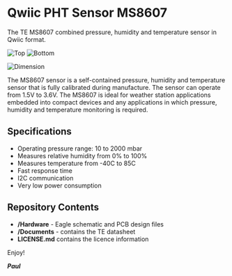 # Qwiic PHT Sensor MS8607

The TE MS8607 combined pressure, humidity and temperature sensor in Qwiic format.

![Top](https://github.com/PaulZC/Qwiic_PHT_MS8607/blob/master/img/Top.png)
![Bottom](https://github.com/PaulZC/Qwiic_PHT_MS8607/blob/master/img/Bottom.png)

![Dimension](https://github.com/PaulZC/Qwiic_PHT_MS8607/blob/master/img/Dimension.png)

The MS8607 sensor is a self-contained pressure, humidity and temperature sensor that is fully calibrated during manufacture.
The sensor can operate from 1.5V to 3.6V. The MS8607 is ideal for weather station applications embedded into compact devices and
any applications in which pressure, humidity and temperature monitoring is required.

## Specifications

- Operating pressure range: 10 to 2000 mbar
- Measures relative humidity from 0% to 100%
- Measures temperature from -40C to 85C
- Fast response time
- I2C communication
- Very low power consumption

## Repository Contents
- **/Hardware** - Eagle schematic and PCB design files
- **/Documents** - contains the TE datasheet
- **LICENSE.md** contains the licence information

Enjoy!

**_Paul_**



